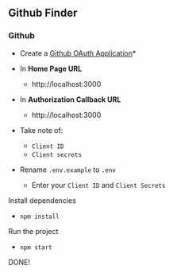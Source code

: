 ## Github Finder

### Github

* Create a [Github OAuth Application](https://github.com/settings/developers)*
* In **Home Page URL**
    * http://localhost:3000
* In **Authorization Callback URL**
    * http://localhost:3000

* Take note of:
    * `Client ID`
    * `Client secrets`

* Rename `.env.example` to `.env`
    * Enter your `Client ID` and `Client Secrets`

Install dependencies
* `npm install`

Run the project
* `npm start`

DONE!
